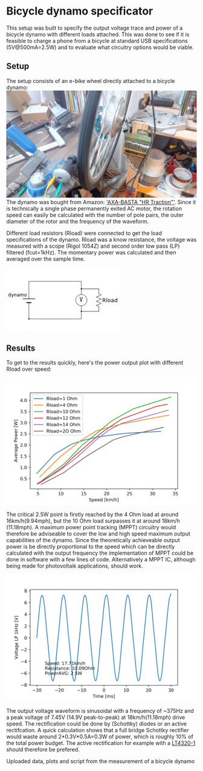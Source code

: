 # Bicycle dynamo specificator

This setup was built to specify the output voltage trace and power of a bicycle dynamo with different loads attached. 
This was done to see if it is feasible to charge a phone from a bicycle at standard USB specifications (5V@500mA=2.5W) and to evaluate what circuitry options would be viable.


## Setup
The setup consists of an e-bike wheel directly attached to a bicycle dynamo:
![Setup](https://github.com/petl/Bicycle_dynamo_specificator/blob/master/setup.jpg)
The dynamo was bought from Amazon: ['AXA-BASTA "HR Traction"'](https://www.amazon.de/gp/product/B001F06TQI/). Since it is technically a single phase permanently exited AC motor, the rotation speed can easily be calculated with the number of pole pairs, the outer diameter of the rotor and the frequency of the waveform. 

Different load resistors (Rload) were connected to get the load specifications of the dynamo. Rload was a know resistance, the voltage was measured with a scope (Rigol 1054Z) and second order low pass (LP) filtered (fcut=1kHz). The momentary power was calculated and then averaged over the sample time. 

![Equivalent measurement schematic](https://github.com/petl/Bicycle_dynamo_specificator/blob/master/Measurement_schematic.png)


## Results
To get to the results quickly, here's the power output plot with different Rload over speed:

![powerVSSpeed_all_resistances](https://github.com/petl/Bicycle_dynamo_specificator/blob/master/Measurements/powerVSspeed_all_resistances.png)

The critical 2.5W point is firstly reached by the 4 Ohm load at around 16km/h(9.94mph), but the 10 Ohm load surpasses it at around 18km/h (11.18mph). A maximum power point tracking (MPPT) circuitry would therefore be adviseable to cover the low and high speed maximum output capabilities of the dynamo. Since the theoretically achieveable output power is be directly proportional to the speed which can be directly calculated with the output frequency the implementation of MPPT could be done in software with a few lines of code. Alternatively a MPPT IC, although being made for photovoltaik applications, should work. 

![dynamo_18kmh_10Ohm](https://github.com/petl/Bicycle_dynamo_specificator/blob/master/Measurements/Dynamo_18.0kmh_10Ohm.png)

The output voltage waveform is sinusoidal with a frequency of ~375Hz and a peak voltage of 7.45V (14.9V peak-to-peak) at 18km/h(11.18mph) drive speed. The rectification could be done by (Schottky) diodes or an active rectifcation. A quick calculation shows that a full bridge Schottky rectifier would waste around 2\*0.3V\*0.5A=0.3W of power, which is roughly 10% of the total power budget. The active rectification for example with a [LT4320-1](https://www.analog.com/media/en/technical-documentation/data-sheets/4320fb.pdf) should therefore be prefered.   




Uploaded data, plots and script from the measurement of a bicycle dynamo 
